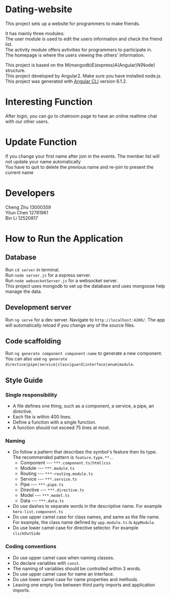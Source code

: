 # Dating-website
This project sets up a website for programmers to make friends. 

It has mainly three modules:</br>
The user module is used to edit the users information and check the friend list.</br>
The activity module offers avtivities for programmers to participate in.</br>
The homepage is where the users viewing the others' information.</br>

This project is based on the M(mangodb)E(express)A(Angular)N(Node) structure.</br>
This project developed by Angular2. Make sure you have installed node.js.</br>
This project was generated with [Angular CLI](https://github.com/angular/angular-cli) version 6.1.2.

# Interesting Function
After login, you can go to chatroom page to have an online realtime chat with our other users.

# Update Function
If you change your first name after join in the events. The member list will not update your name automatically</br>
You have to quit to delete the previous name and re-join to present the current name</br>

# Developers

Cheng Zhu 13000359</br>
Yilun Chen 12781961</br>
Bin Li 12520817</br>

# How to Run the Application</br>
## Database
Run `cd server` in terminal.</br>
Run `node server.js` for a express server.</br>
Run `node websocketServer.js` for a websocket server.</br>
This project uses mongodb to set up the database and uses mongoose help manage the data.</br>

## Development server

Run `ng serve` for a dev server. Navigate to `http://localhost:4200/`. The app will automatically reload if you change any of the source files.

## Code scaffolding

Run `ng generate component component-name` to generate a new component. You can also use `ng generate directive|pipe|service|class|guard|interface|enum|module`.


## Style Guide
### Single responsibility
* A file defines one thing, such as a component, a service, a pipe, an directive.
* Each file is within 400 lines.
* Define a function with a single function.
* A function should not exceed 75 lines at most.
### Naming
* Do follow a pattern that describes the symbol's feature then its type. The recommended pattern is `feature.type.**.`.
  * Component ---   `***.component.ts|html|css`
  * Module ---   `***.module.ts`
  * Routing ---   `***-routing.module.ts`
  * Service ---   `***.service.ts`
  * Pipe ---   `***.pipe.ts`
  * Directive ---   `***.directive.ts`
  * Model ---   `***.model.ts`
  * Data ---   `***.data.ts`
* Do use dashes to separate words in the descriptive name. For example `hero-list.component.ts` 
* Do use upper camel case for class names, and same as the file name.
For example, the class name defined by `app.module.ts` is `AppModule`.<br/>
* Do use lower camel case for directive selector. For example `clickOutSide`
### Coding conventions
* Do use upper camel case when naming classes.
* Do declare variables with `const`.
* The naming of variables should be controlled within 3 words.
* Do use upper camel case for name an interface.
* Do use lower camel case for name properties and methods.
* Leaving one empty line between third party imports and application imports.



  




